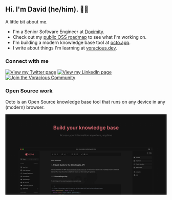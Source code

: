 ## Hi. I'm David (he/him). ✌🏻

A little bit about me.

- I'm a Senior Software Engineer at [Doximity](https://work.doximity.com).
- Check out my [public OSS roadmap](https://voracious.link/roadmap) to see what I'm working on.
- I'm building a modern knowledge base tool at [octo.app](https://octo.app).
- I write about things I'm learning at [voracious.dev](https://voracious.dev).

### Connect with me

[![View my Twitter page](https://img.shields.io/badge/Twitter-1DA1F2?style=for-the-badge&logo=twitter&logoColor=white)](https://voracious.link/twitter)
[![View my LinkedIn page](https://img.shields.io/badge/LinkedIn-0077B5?style=for-the-badge&logo=linkedin&logoColor=white)](https://voracious.link/linkedin)
[![Join the Voracious Community](https://img.shields.io/badge/Discord-5865F2?style=for-the-badge&logo=discord&logoColor=white)](https://voracious.link/chat)

### Open Source work

Octo is an Open Source knowledge base tool that runs on any device in any (modern) browser.

[![octo.app](octo.png)](https://octo.app)

